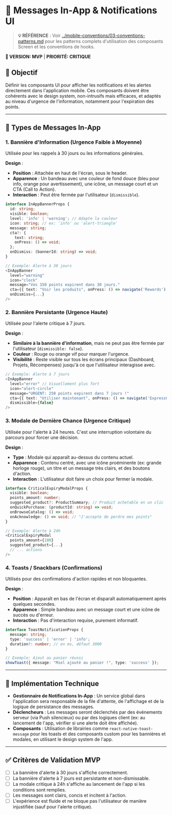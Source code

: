 # 📱 Messages In-App & Notifications UI

> **💡 RÉFÉRENCE** : Voir [../mobile-conventions/03-conventions-patterns.md](../mobile-conventions/03-conventions-patterns.md) pour les patterns complets d'utilisation des composants Screen et les conventions de hooks.

**📍 VERSION: MVP** | **PRIORITÉ: CRITIQUE**

## 🎯 Objectif

Définir les composants UI pour afficher les notifications et les alertes directement dans l'application mobile. Ces composants doivent être cohérents avec le design system, non-intrusifs mais efficaces, et adaptés au niveau d'urgence de l'information, notamment pour l'expiration des points.

---

## 🎨 Types de Messages In-App

### 1. Bannière d'Information (Urgence Faible à Moyenne)

Utilisée pour les rappels à 30 jours ou les informations générales.

**Design** :
- **Position** : Attachée en haut de l'écran, sous le header.
- **Apparence** : Un bandeau avec une couleur de fond douce (bleu pour info, orange pour avertissement), une icône, un message court et un CTA (Call to Action).
- **Interaction** : Peut être fermée par l'utilisateur (`dismissible`).

```typescript
interface InAppBannerProps {
  id: string;
  visible: boolean;
  level: 'info' | 'warning'; // Adapte la couleur
  icon: string; // ex: 'info' ou 'alert-triangle'
  message: string;
  cta?: {
    text: string;
    onPress: () => void;
  };
  onDismiss: (bannerId: string) => void;
}

// Exemple: Alerte à 30 jours
<InAppBanner
  level="warning"
  icon="clock"
  message="Vos 150 points expirent dans 30 jours."
  cta={{ text: "Voir les produits", onPress: () => navigate('Rewards') }}
  onDismiss={...}
/>
```

### 2. Bannière Persistante (Urgence Haute)

Utilisée pour l'alerte critique à 7 jours.

**Design** :
- **Similaire à la bannière d'information**, mais ne peut pas être fermée par l'utilisateur (`dismissible: false`).
- **Couleur** : Rouge ou orange vif pour marquer l'urgence.
- **Visibilité** : Reste visible sur tous les écrans principaux (Dashboard, Projets, Récompenses) jusqu'à ce que l'utilisateur interagisse avec.

```typescript
// Exemple: Alerte à 7 jours
<InAppBanner
  level="error" // Visuellement plus fort
  icon="alert-circle"
  message="URGENT: 250 points expirent dans 7 jours !"
  cta={{ text: "Utiliser maintenant", onPress: () => navigate('ExpressCheckout') }}
  dismissible={false}
/>
```

### 3. Modale de Dernière Chance (Urgence Critique)

Utilisée pour l'alerte à 24 heures. C'est une interruption volontaire du parcours pour forcer une décision.

**Design** :
- **Type** : Modale qui apparaît au-dessus du contenu actuel.
- **Apparence** : Contenu centré, avec une icône proéminente (ex: grande horloge rouge), un titre et un message très clairs, et des boutons d'action.
- **Interaction** : L'utilisateur doit faire un choix pour fermer la modale.

```typescript
interface CriticalExpiryModalProps {
  visible: boolean;
  points_amount: number;
  suggested_product?: ProductSummary; // Produit achetable en un clic
  onQuickPurchase: (productId: string) => void;
  onBrowseCatalog: () => void;
  onAcknowledge: () => void; // "J'accepte de perdre mes points"
}

// Exemple: Alerte à 24h
<CriticalExpiryModal
  points_amount={180}
  suggested_product={...}
  // ... actions
/>
```

### 4. Toasts / Snackbars (Confirmations)

Utilisés pour des confirmations d'action rapides et non bloquantes.

**Design** :
- **Position** : Apparaît en bas de l'écran et disparaît automatiquement après quelques secondes.
- **Apparence** : Simple bandeau avec un message court et une icône de succès ou d'erreur.
- **Interaction** : Pas d'interaction requise, purement informatif.

```typescript
interface ToastNotificationProps {
  message: string;
  type: 'success' | 'error' | 'info';
  duration?: number; // en ms, défaut 3000
}

// Exemple: Ajout au panier réussi
showToast({ message: "Miel ajouté au panier !", type: 'success' });
```

---

## 🔧 Implémentation Technique

- **Gestionnaire de Notifications In-App** : Un service global dans l'application sera responsable de la file d'attente, de l'affichage et de la logique de persistance des messages.
- **Déclencheurs** : Les messages seront déclenchés par des événements serveur (via Push silencieux) ou par des logiques client (ex: au lancement de l'app, vérifier si une alerte doit être affichée).
- **Composants** : Utilisation de librairies comme `react-native-toast-message` pour les toasts et des composants custom pour les bannières et modales, en utilisant le design system de l'app.

---

## ✅ Critères de Validation MVP

- [ ] La bannière d'alerte à 30 jours s'affiche correctement.
- [ ] La bannière d'alerte à 7 jours est persistante et non-dismissable.
- [ ] La modale critique à 24h s'affiche au lancement de l'app si les conditions sont remplies.
- [ ] Les messages sont clairs, concis et incitent à l'action.
- [ ] L'expérience est fluide et ne bloque pas l'utilisateur de manière injustifiée (sauf pour l'alerte critique).
